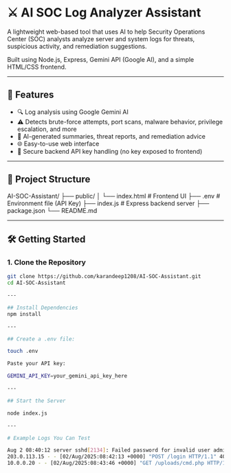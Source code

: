 # ⚔️ AI SOC Log Analyzer Assistant

A lightweight web-based tool that uses AI to help Security Operations Center (SOC) analysts analyze server and system logs for threats, suspicious activity, and remediation suggestions.

Built using Node.js, Express, Gemini API (Google AI), and a simple HTML/CSS frontend.

---

## 🚀 Features

- 🔍 Log analysis using Google Gemini AI
- ⚠️ Detects brute-force attempts, port scans, malware behavior, privilege escalation, and more
- 🧠 AI-generated summaries, threat reports, and remediation advice
- 🌐 Easy-to-use web interface
- 🔐 Secure backend API key handling (no key exposed to frontend)

---

## 📂 Project Structure

AI-SOC-Assistant/
├── public/
│   └── index.html          # Frontend UI
├── .env                    # Environment file (API Key)
├── index.js                # Express backend server
├── package.json
└── README.md

---

## 🛠️ Getting Started

### 1. Clone the Repository

```bash
git clone https://github.com/karandeep1208/AI-SOC-Assistant.git
cd AI-SOC-Assistant

---

## Install Dependencies
npm install

---

## Create a .env file:

touch .env

Paste your API key:

GEMINI_API_KEY=your_gemini_api_key_here

---

## Start the Server

node index.js

---

# Example Logs You Can Test

Aug 2 08:40:12 server sshd[2134]: Failed password for invalid user admin from 198.51.100.23 port 54566 ssh2
203.0.113.15 - - [02/Aug/2025:08:42:13 +0000] "POST /login HTTP/1.1" 401 564
10.0.0.20 - - [02/Aug/2025:08:43:46 +0000] "GET /uploads/cmd.php HTTP/1.1" 200 123
